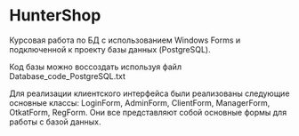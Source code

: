 # HunterShop

Курсовая работа по БД с использованием Windows Forms и подключенной к проекту базы данных (PostgreSQL). 

Код базы можно воссоздать используя файл Database_code_PostgreSQL.txt

Для реализации клиентского интерфейса были реализованы следующие основные классы: LoginForm, AdminForm, ClientForm, ManagerForm, OtkatForm, RegForm. Они все представляют собой основные формы для работы с базой данных.
